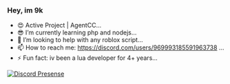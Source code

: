 ### Hey, im 9k

- 😍 Active Project | AgentCC...
- 😎 I’m currently learning php and nodejs...
- 🤔 I’m looking to help with any roblox script...
- 📫 How to reach me: https://discord.com/users/969993185591963738 ...
- ⚡ Fun fact: iv been a lua developer for 4+ years...

[![Discord Presense](https://lanyard.cnrad.dev/api/899496656393867275)](https://discord.gg/wPQHasG3nX)
